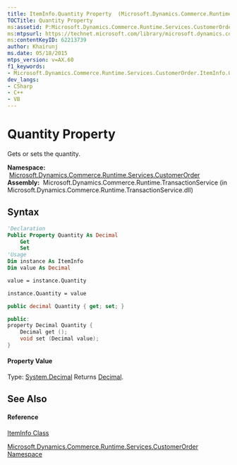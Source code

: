```yaml
---
title: ItemInfo.Quantity Property  (Microsoft.Dynamics.Commerce.Runtime.Services.CustomerOrder)
TOCTitle: Quantity Property
ms:assetid: P:Microsoft.Dynamics.Commerce.Runtime.Services.CustomerOrder.ItemInfo.Quantity
ms:mtpsurl: https://technet.microsoft.com/library/microsoft.dynamics.commerce.runtime.services.customerorder.iteminfo.quantity(v=AX.60)
ms:contentKeyID: 62213739
author: Khairunj
ms.date: 05/18/2015
mtps_version: v=AX.60
f1_keywords:
- Microsoft.Dynamics.Commerce.Runtime.Services.CustomerOrder.ItemInfo.Quantity
dev_langs:
- CSharp
- C++
- VB
---
```


# Quantity Property

Gets or sets the quantity.

**Namespace:**  [Microsoft.Dynamics.Commerce.Runtime.Services.CustomerOrder](microsoft-dynamics-commerce-runtime-services-customerorder-namespace.md)  
**Assembly:**  Microsoft.Dynamics.Commerce.Runtime.TransactionService (in Microsoft.Dynamics.Commerce.Runtime.TransactionService.dll)

## Syntax

``` vb
'Declaration
Public Property Quantity As Decimal
    Get
    Set
'Usage
Dim instance As ItemInfo
Dim value As Decimal

value = instance.Quantity

instance.Quantity = value
```

``` csharp
public decimal Quantity { get; set; }
```

``` c++
public:
property Decimal Quantity {
    Decimal get ();
    void set (Decimal value);
}
```

#### Property Value

Type: [System.Decimal](https://technet.microsoft.com/library/1k2e8atx\(v=ax.60\))  
Returns [Decimal](https://technet.microsoft.com/library/1k2e8atx\(v=ax.60\)).  

## See Also

#### Reference

[ItemInfo Class](iteminfo-class-microsoft-dynamics-commerce-runtime-services-customerorder.md)

[Microsoft.Dynamics.Commerce.Runtime.Services.CustomerOrder Namespace](microsoft-dynamics-commerce-runtime-services-customerorder-namespace.md)

